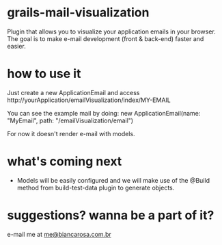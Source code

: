grails-mail-visualization
=========================
Plugin that allows you to visualize your application emails in your browser.
The goal is to make e-mail development (front & back-end) faster and easier.

how to use it
=========================
Just create a new ApplicationEmail and access http://yourApplication/emailVisualization/index/MY-EMAIL

You can see the example mail by doing: new ApplicationEmail(name: "MyEmail", path: "/emailVisualization/email")

For now it doesn't render e-mail with models.

what's coming next
=========================
- Models will be easily configured and we will make use of the @Build method from build-test-data plugin to generate objects.


suggestions? wanna be a part of it?
=========================
e-mail me at me@biancarosa.com.br
